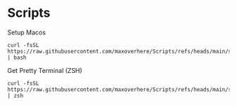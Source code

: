 # Scripts

Setup Macos
```
curl -fsSL https://raw.githubusercontent.com/maxoverhere/Scripts/refs/heads/main/setup_brew | bash
```

Get Pretty Terminal (ZSH)

```
curl -fsSL https://raw.githubusercontent.com/maxoverhere/Scripts/refs/heads/main/setup_terminal.sh | zsh
```
